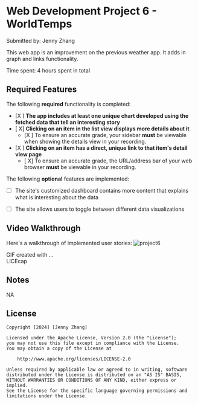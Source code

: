 # Web Development Project 6 - WorldTemps
Submitted by: Jenny Zhang

This web app is an improvement on the previous weather app. It adds in graph and links functionality.

Time spent: 4 hours spent in total

## Required Features

The following **required** functionality is completed:

- [X ] **The app includes at least one unique chart developed using the fetched data that tell an interesting story**
- [ X] **Clicking on an item in the list view displays more details about it**
  - [X ] To ensure an accurate grade, your sidebar **must** be viewable when showing the details view in your recording.
- [X ] **Clicking on an item has a direct, unique link to that item's detail view page**
  - [ X] To ensure an accurate grade, the URL/address bar of your web browser **must** be viewable in your recording.  


The following **optional** features are implemented:

- [ ] The site's customized dashboard contains more content that explains what is interesting about the data
- [ ] The site allows users to toggle between different data visualizations


## Video Walkthrough

Here's a walkthrough of implemented user stories:
![project6](https://github.com/user-attachments/assets/7d0e3e94-c552-40cb-9b1f-8121a54e2cba)


GIF created with ...  
LICEcap

## Notes
NA

## License

    Copyright [2024] [Jenny Zhang]

    Licensed under the Apache License, Version 2.0 (the "License");
    you may not use this file except in compliance with the License.
    You may obtain a copy of the License at

        http://www.apache.org/licenses/LICENSE-2.0

    Unless required by applicable law or agreed to in writing, software
    distributed under the License is distributed on an "AS IS" BASIS,
    WITHOUT WARRANTIES OR CONDITIONS OF ANY KIND, either express or implied.
    See the License for the specific language governing permissions and
    limitations under the License.
